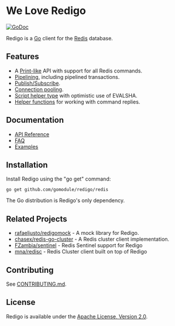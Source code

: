 We Love Redigo
======

[![GoDoc](https://godoc.org/github.com/gomodule/redigo/redis?status.svg)](https://pkg.go.dev/github.com/gomodule/redigo/redis)

Redigo is a [Go](http://golang.org/) client for the [Redis](http://redis.io/) database.

Features
-------

* A [Print-like](https://pkg.go.dev/github.com/gomodule/redigo/redis#hdr-Executing_Commands) API with support for all Redis commands.
* [Pipelining](https://pkg.go.dev/github.com/gomodule/redigo/redis#hdr-Pipelining), including pipelined transactions.
* [Publish/Subscribe](https://pkg.go.dev/github.com/gomodule/redigo/redis#hdr-Publish_and_Subscribe).
* [Connection pooling](https://pkg.go.dev/github.com/gomodule/redigo/redis#Pool).
* [Script helper type](https://pkg.go.dev/github.com/gomodule/redigo/redis#Script) with optimistic use of EVALSHA.
* [Helper functions](https://pkg.go.dev/github.com/gomodule/redigo/redis#hdr-Reply_Helpers) for working with command replies.

Documentation
-------------

- [API Reference](https://pkg.go.dev/github.com/gomodule/redigo/redis)
- [FAQ](https://github.com/gomodule/redigo/wiki/FAQ)
- [Examples](https://pkg.go.dev/github.com/gomodule/redigo/redis#pkg-examples)

Installation
------------

Install Redigo using the "go get" command:

    go get github.com/gomodule/redigo/redis

The Go distribution is Redigo's only dependency.

Related Projects
----------------

- [rafaeljusto/redigomock](https://pkg.go.dev/github.com/rafaeljusto/redigomock) - A mock library for Redigo.
- [chasex/redis-go-cluster](https://github.com/chasex/redis-go-cluster) - A Redis cluster client implementation.
- [FZambia/sentinel](https://github.com/FZambia/sentinel) - Redis Sentinel support for Redigo
- [mna/redisc](https://github.com/mna/redisc) - Redis Cluster client built on top of Redigo

Contributing
------------

See [CONTRIBUTING.md](https://github.com/gomodule/redigo/blob/master/.github/CONTRIBUTING.md).

License
-------

Redigo is available under the [Apache License, Version 2.0](http://www.apache.org/licenses/LICENSE-2.0.html).
